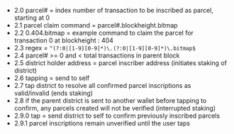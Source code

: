 - 2.0 parcel# = index number of transaction to be inscribed as parcel, starting at 0
- 2.1 parcel claim command = parcel#.blockheight.bitmap
- 2.2 0.404.bitmap = example command to claim the parcel for transaction 0 at blockheight : 404
- 2.3 regex = `^(?:0|[1-9][0-9]*)\.(?:0|[1-9][0-9]*)\.bitmap$`
- 2.4 parcel# >= 0 and < total transactions in parent block
- 2.5 district holder address = parcel inscriber address (initiates staking of district)
- 2.6 tapping = send to self
- 2.7 tap district to resolve all confirmed parcel inscriptions as valid/invalid (ends staking)
- 2.8 if the parent district is sent to another wallet before tapping to confirm, any parcels created will not be verified (interrupted staking)
- 2.9.0 tap = send district to self to confirm previously inscribed parcels
- 2.9.1 parcel inscriptions remain unverified until the user taps
